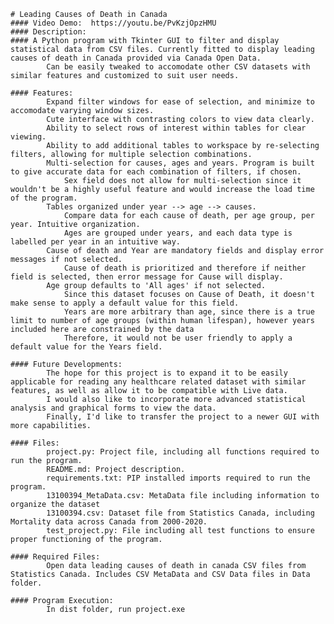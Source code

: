     # Leading Causes of Death in Canada
    #### Video Demo:  https://youtu.be/PvKzjOpzHMU
    #### Description:
    #### A Python program with Tkinter GUI to filter and display statistical data from CSV files. Currently fitted to display leading causes of death in Canada provided via Canada Open Data.
            Can be easily tweaked to accomodate other CSV datasets with similar features and customized to suit user needs.

    #### Features:
            Expand filter windows for ease of selection, and minimize to accomodate varying window sizes.
            Cute interface with contrasting colors to view data clearly.
            Ability to select rows of interest within tables for clear viewing.
            Ability to add additional tables to workspace by re-selecting filters, allowing for multiple selection combinations.
            Multi-selection for causes, ages and years. Program is built to give accurate data for each combination of filters, if chosen.
                Sex field does not allow for multi-selection since it wouldn't be a highly useful feature and would increase the load time of the program.
            Tables organized under year --> age --> causes.
                Compare data for each cause of death, per age group, per year. Intuitive organization.
                Ages are grouped under years, and each data type is labelled per year in an intuitive way.
            Cause of death and Year are mandatory fields and display error messages if not selected.
                Cause of death is prioritized and therefore if neither field is selected, then error message for Cause will display.
            Age group defaults to 'All ages' if not selected.
                Since this dataset focuses on Cause of Death, it doesn't make sense to apply a default value for this field.
                Years are more arbitrary than age, since there is a true limit to number of age groups (within human lifespan), however years included here are constrained by the data
                Therefore, it would not be user friendly to apply a default value for the Years field.

    #### Future Developments:
            The hope for this project is to expand it to be easily applicable for reading any healthcare related dataset with similar features, as well as allow it to be compatible with Live data.
            I would also like to incorporate more advanced statistical analysis and graphical forms to view the data.
            Finally, I'd like to transfer the project to a newer GUI with more capabilities.

    #### Files:
            project.py: Project file, including all functions required to run the program.
            README.md: Project description.
            requirements.txt: PIP installed imports required to run the program.
            13100394_MetaData.csv: MetaData file including information to organize the dataset
            13100394.csv: Dataset file from Statistics Canada, including Mortality data across Canada from 2000-2020.
            test_project.py: File including all test functions to ensure proper functioning of the program.

    #### Required Files:
            Open data leading causes of death in canada CSV files from Statistics Canada. Includes CSV MetaData and CSV Data files in Data folder.

    #### Program Execution:
            In dist folder, run project.exe